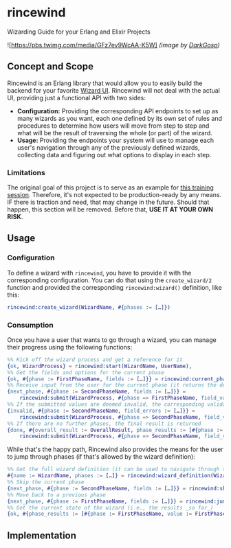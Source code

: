 # rincewind

Wizarding Guide for your Erlang and Elixir Projects

![https://pbs.twimg.com/media/GFz7ev9WcAA-K5W]
_(image by [DarkGosp](https://x.com/Darkgosp))_

## Concept and Scope

Rincewind is an Erlang library that would allow you to easily build the backend for your favorite
[Wizard UI](https://ui-patterns.com/patterns/Wizard).
Rincewind will not deal with the actual UI, providing just a functional API with two sides:

* **Configuration:** Providing the corresponding API endpoints to set up as many wizards as you want, each one
  defined by its own set of rules and procedures to determine how users will move from step to step and what will be the
  result of traversing the whole (or part) of the wizard.
* **Usage:** Providing the endpoints your system will use to manage each user's navigation through any of the
  previously defined wizards, collecting data and figuring out what options to display in each step.

### Limitations

The original goal of this project is to serve as an example for [this training session](https://codebeameurope.com/trainings/everything-you-always-wanted-to-know-about-testing-on-the-beam/).
Therefore, it's not expected to be production-ready by any means. IF there is traction and need, that may change in the
future. Should that happen, this section will be removed. Before that, **USE IT AT YOUR OWN RISK**.

## Usage

### Configuration

To define a wizard with `rincewind`, you have to provide it with the corresponding configuration.
You can do that using the `create_wizard/2` function and provided the corresponding `rincewind:wizard()` definition,
like this:

```erlang
rincewind:create_wizard(WizardName, #{phases := […]})
```

[//]: # (TODO: Complete this section with the actual definition of the phases and the rest of the parameters)

### Consumption

Once you have a user that wants to go through a wizard, you can manage their progress using the following functions:

```erlang
%% Kick off the wizard process and get a reference for it
{ok, WizardProcess} = rincewind:start(WizardName, UserName),
%% Get the fields and options for the current phase
{ok, #{phase := FirstPhaseName, fields := […]}} = rincewind:current_phase(WizardProcess),
%% Receive input from the user for the current phase (it returns the definition for the next phase, if there is one)
{next_phase, #{phase := SecondPhaseName, fields := […]}} =
    rincewind:submit(WizardProcess, #{phase => FirstPhaseName, field_values => […]}),
%% If the submitted values are deemed invalid, the corresponding validation errors are returned
{invalid, #{phase := SecondPhaseName, field_errors := […]}} =
    rincewind:submit(WizardProcess, #{phase => SecondPhaseName, field_values => […]}),
%% If there are no further phases, the final result is returned
{done, #{overall_result := OverallResult, phase_results := [#{phase := FirstPhaseName, value := FirstPhaseValue}, …]}} =
    rincewind:submit(WizardProcess, #{phase => SecondPhaseName, field_values => […]}),
```

While that's the happy path, Rincewind also provides the means for the user to jump through phases (if that's allowed by
the wizard definition):

```erlang
%% Get the full wizard definition (it can be used to navigate through the phases)
#{name := WizardName, phases := […]} = rincewind:wizard_definition(WizardProcess),
%% Skip the current phase
{next_phase, #{phase := SecondPhaseName, fields := […]}} = rincewind:skip_phase(WizardProcess),
%% Move back to a previous phase
{next_phase, #{phase := FirstPhaseName, fields := […]}} = rincewind:jump_back(WizardProcess, FirstPhaseName),
%% Get the current state of the wizard (i.e., the results _so far_)
{ok, #{phase_results := [#{phase := FirstPhaseName, value := FirstPhaseValue}, …]}} = rincewind:get_state(WizardProcess),
```

[//]: # (TODO: Add more functions if we think we need them)

[//]: # (TODO: If we add a folder with examples, link it here)

## Implementation

[//]: # (TODO: Add implementation details that can be useful for our users, like the fact that each process is an FSM or something)
